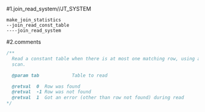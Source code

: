 #1.join_read_system//JT_SYSTEM

```
make_join_statistics
--join_read_const_table
----join_read_system
```

#2.comments

```cpp
/**
  Read a constant table when there is at most one matching row, using a table
  scan.

  @param tab            Table to read

  @retval  0  Row was found
  @retval  -1 Row was not found
  @retval  1  Got an error (other than row not found) during read
*/
```
